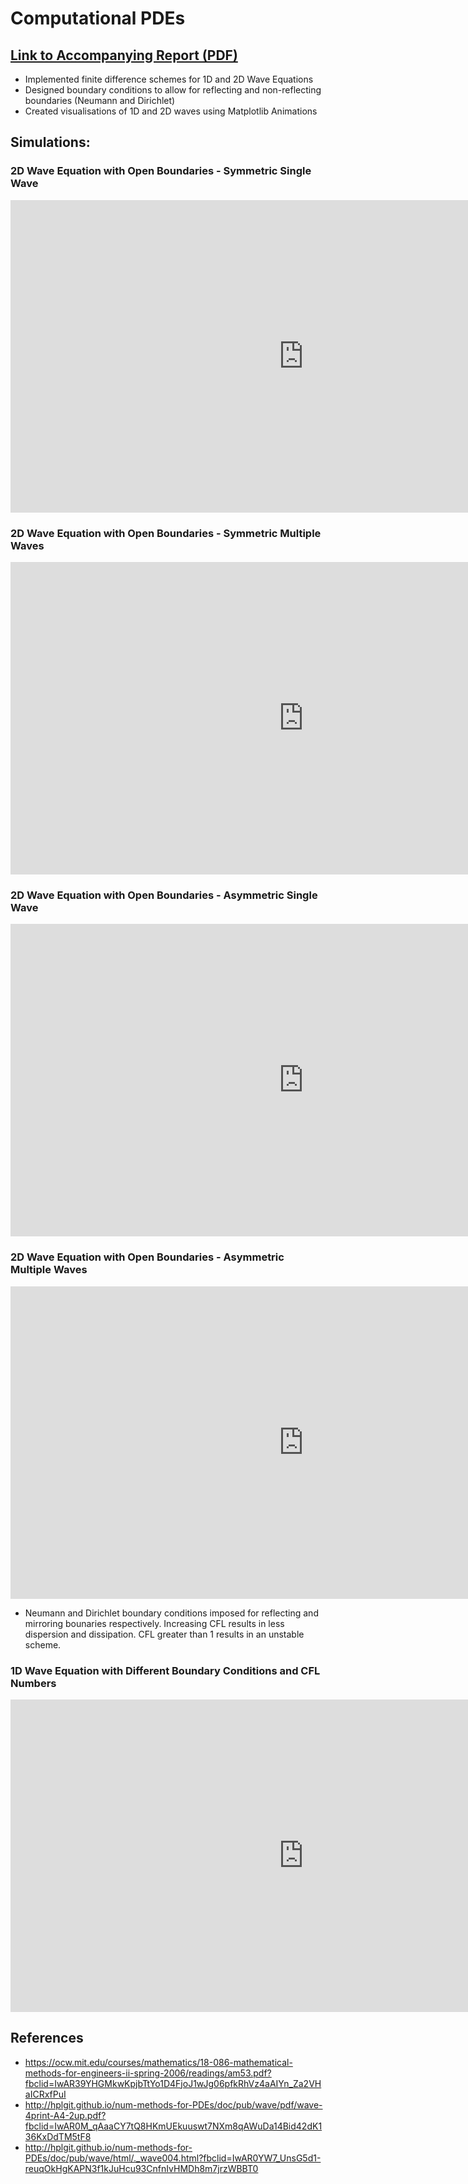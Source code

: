 # Computational PDEs

## [Link to Accompanying Report (PDF)](https://github.com/leonjwu/comp-pdes/blob/master/Report.pdf)

- Implemented finite difference schemes for 1D and 2D Wave Equations
- Designed boundary conditions to allow for reflecting and non-reflecting boundaries (Neumann and Dirichlet)
- Created visualisations of 1D and 2D waves using Matplotlib Animations

## Simulations:

### 2D Wave Equation with Open Boundaries - Symmetric Single Wave
<iframe width="938" height="500" src="https://www.youtube.com/embed/r62rEneZAbM" frameborder="0" allow="accelerometer; autoplay; encrypted-media; gyroscope; picture-in-picture" allowfullscreen></iframe>

### 2D Wave Equation with Open Boundaries - Symmetric Multiple Waves
<iframe width="938" height="500" src="https://www.youtube.com/embed/yAbyFZgvO_M" frameborder="0" allow="accelerometer; autoplay; encrypted-media; gyroscope; picture-in-picture" allowfullscreen></iframe>

### 2D Wave Equation with Open Boundaries - Asymmetric Single Wave
<iframe width="938" height="500" src="https://www.youtube.com/embed/8wePBg1fRy4" frameborder="0" allow="accelerometer; autoplay; encrypted-media; gyroscope; picture-in-picture" allowfullscreen></iframe>

### 2D Wave Equation with Open Boundaries - Asymmetric Multiple Waves
<iframe width="938" height="500" src="https://www.youtube.com/embed/dzyD02wS18E" frameborder="0" allow="accelerometer; autoplay; encrypted-media; gyroscope; picture-in-picture" allowfullscreen></iframe>

- Neumann and Dirichlet boundary conditions imposed for reflecting and mirroring bounaries respectively. Increasing CFL results in less dispersion and dissipation. CFL greater than 1 results in an unstable scheme.

### 1D Wave Equation with Different Boundary Conditions and CFL Numbers
<iframe width="938" height="500" src="https://www.youtube.com/embed/cqKYWG6Z6kg" frameborder="0" allow="accelerometer; autoplay; encrypted-media; gyroscope; picture-in-picture" allowfullscreen></iframe>


## References
- https://ocw.mit.edu/courses/mathematics/18-086-mathematical-methods-for-engineers-ii-spring-2006/readings/am53.pdf?fbclid=IwAR39YHGMkwKpjbTtYo1D4FjoJ1wJg06pfkRhVz4aAIYn_Za2VHaICRxfPuI
- http://hplgit.github.io/num-methods-for-PDEs/doc/pub/wave/pdf/wave-4print-A4-2up.pdf?fbclid=IwAR0M_qAaaCY7tQ8HKmUEkuuswt7NXm8qAWuDa14Bid42dK136KxDdTM5tF8
- http://hplgit.github.io/num-methods-for-PDEs/doc/pub/wave/html/._wave004.html?fbclid=IwAR0YW7_UnsG5d1-reuqOkHgKAPN3f1kJuHcu93CnfnIvHMDh8m7jrzWBBT0

